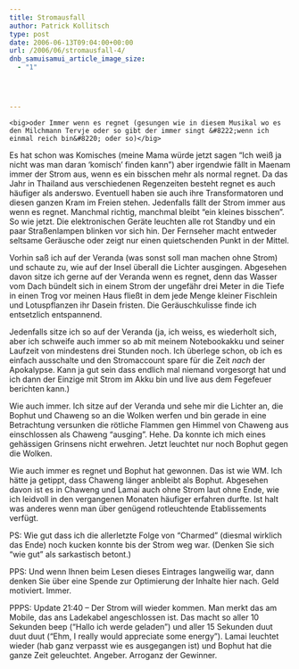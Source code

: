 ```yaml
---
title: Stromausfall
author: Patrick Kollitsch
type: post
date: 2006-06-13T09:04:00+00:00
url: /2006/06/stromausfall-4/
dnb_samuisamui_article_image_size:
  - "1"




---
```

	<big>oder Immer wenn es regnet (gesungen wie in diesem Musikal wo es den Milchmann Tervje oder so gibt der immer singt &#8222;wenn ich einmal reich bin&#8220; oder so)</big>

Es hat schon was Komisches (meine Mama w&uuml;rde jetzt sagen &#8220;Ich wei&szlig; ja nicht was man daran &#8216;komisch&#8217; finden kann&#8221;) aber irgendwie f&auml;llt in Maenam immer der Strom aus, wenn es ein bisschen mehr als normal regnet. Da das Jahr in Thailand aus verschiedenen Regenzeiten besteht regnet es auch h&auml;ufiger als anderswo. Eventuell haben sie auch ihre Transformatoren und diesen ganzen Kram im Freien stehen. Jedenfalls f&auml;llt der Strom immer aus wenn es regnet. Manchmal richtig, manchmal bleibt &#8220;ein kleines bisschen&#8221;. So wie jetzt. Die elektronischen Ger&auml;te leuchten alle rot Standby und ein paar Stra&szlig;enlampen blinken vor sich hin. Der Fernseher macht entweder seltsame Ger&auml;usche oder zeigt nur einen quietschenden Punkt in der Mittel. 

Vorhin sa&szlig; ich auf der Veranda (was sonst soll man machen ohne Strom) und schaute zu, wie auf der Insel &uuml;berall die Lichter ausgingen. Abgesehen davon sitze ich gerne auf der Veranda wenn es regnet, denn das Wasser vom Dach b&uuml;ndelt sich in einem Strom der ungef&auml;hr drei Meter in die Tiefe in einen Trog vor meinen Haus flie&szlig;t in dem jede Menge kleiner Fischlein und Lotuspflanzen ihr Dasein fristen. Die Ger&auml;uschkulisse finde ich entsetzlich entspannend. 

Jedenfalls sitze ich so auf der Veranda (ja, ich weiss, es wiederholt sich, aber ich schweife auch immer so ab mit meinem Notebookakku und seiner Laufzeit von mindestens drei Stunden noch. Ich &uuml;berlege schon, ob ich es einfach ausschalte und den Stromaccount spare f&uuml;r die Zeit _nach_ der Apokalypse. Kann ja gut sein dass endlich mal niemand vorgesorgt hat und ich dann der Einzige mit Strom im Akku bin und live aus dem Fegefeuer berichten kann.)

Wie auch immer. Ich sitze auf der Veranda und sehe mir die Lichter an, die Bophut und Chaweng so an die Wolken werfen und bin gerade in eine Betrachtung versunken die r&ouml;tliche Flammen gen Himmel von Chaweng aus einschlossen als Chaweng &#8220;ausging&#8221;. Hehe. Da konnte ich mich eines geh&auml;ssigen Grinsens nicht erwehren. Jetzt leuchtet nur noch Bophut gegen die Wolken. 

Wie auch immer es regnet und Bophut hat gewonnen. Das ist wie WM. Ich h&auml;tte ja getippt, dass Chaweng l&auml;nger anbleibt als Bophut. Abgesehen davon ist es in Chaweng und Lamai auch ohne Strom laut ohne Ende, wie ich leidvoll in den vergangenen Monaten h&auml;ufiger erfahren durfte. Ist halt was anderes wenn man &uuml;ber gen&uuml;gend rotleuchtende Etablissements verf&uuml;gt. 

PS: Wie gut dass ich die allerletzte Folge von &#8220;Charmed&#8221; (diesmal wirklich das Ende) noch kucken konnte bis der Strom weg war. (Denken Sie sich &#8220;wie gut&#8221; als sarkastisch betont.)

PPS: Und wenn Ihnen beim Lesen dieses Eintrages langweilig war, dann denken Sie &uuml;ber eine Spende zur Optimierung der Inhalte hier nach. Geld motiviert. Immer.

PPPS: Update 21:40 &#8211; Der Strom will wieder kommen. Man merkt das am Mobile, das ans Ladekabel angeschlossen ist. Das macht so aller 10 Sekunden beep (&#8220;Hallo ich werde geladen&#8221;) und aller 15 Sekunden duut duut duut (&#8220;Ehm, I really would appreciate some energy&#8221;). Lamai leuchtet wieder (hab ganz verpasst wie es ausgegangen ist) und Bophut hat die ganze Zeit geleuchtet. Angeber. Arroganz der Gewinner.